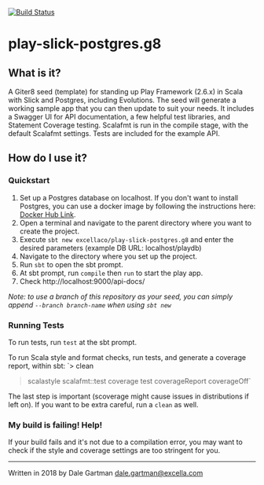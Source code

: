 [![Build Status](https://travis-ci.org/excellaco/play-slick-postgres.g8.svg?branch=master)](https://travis-ci.org/excellaco/play-slick-postgres.g8)

# play-slick-postgres.g8

## What is it?
A Giter8 seed (template) for standing up Play Framework (2.6.x) in Scala with Slick and Postgres, including Evolutions.
The seed will generate a working sample app that you can then update to suit your needs.
It includes a Swagger UI for API documentation, a few helpful test libraries, and Statement Coverage testing.
Scalafmt is run in the compile stage, with the default Scalafmt settings.
Tests are included for the example API.

## How do I use it?

### Quickstart
1. Set up a Postgres database on localhost. If you don't want to install Postgres, you can use a docker image by following the instructions here: [Docker Hub Link](https://hub.docker.com/_/postgres/).
2. Open a terminal and navigate to the parent directory where you want to create the project.
3. Execute `sbt new excellaco/play-slick-postgres.g8` and enter the desired parameters
(example DB URL: localhost/playdb)
4. Navigate to the directory where you set up the project.
5. Run `sbt` to open the sbt prompt.
6. At sbt prompt, run `compile` then `run` to start the play app. 
8. Check http://localhost:9000/api-docs/

*Note: to use a branch of this repository as your seed, you can simply append `--branch branch-name` when using `sbt new`*

### Running Tests
To run tests, run `test` at the sbt prompt.

To run Scala style and format checks, run tests, and generate a coverage report, within sbt:
`> clean
> scalastyle
> scalafmt::test
> coverage
> test
> coverageReport
> coverageOff`

The last step is important (scoverage might cause issues in distributions if left on).
If you want to be extra careful, run a `clean` as well.

### My build is failing! Help!
If your build fails and it's not due to a compilation error, you may want to check
if the style and coverage settings are too stringent for you.

-----
Written in 2018 by Dale Gartman <dale.gartman@excella.com>
